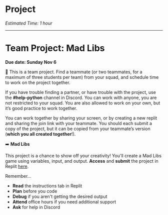 # Project

_Estimated Time: 1 hour_

---

# Team Project: Mad Libs
<!-- TODO update date -->
**Due date: Sunday Nov 6**

<aside>

👥 This is a team project. Find a teammate (or two teammates, for a maximum of three students per team) from your squad, and schedule time to work on the project together.

If you have trouble finding a partner, or have trouble with the project, use the **#help-python** channel in Discord. You can work with anyone, you are not restricted to your squad. You are also allowed to work on your own, but it’s good practice to work together.

You can work together by sharing your screen, or by creating a new replit and sharing the join link with your teammate. You should each submit a copy of the project, but it can be copied from your teammate’s version (**which you all created together**!).

</aside>

<aside>

➡️ **Mad Libs**

This project is a chance to show off your creativity! You'll create a Mad Libs game using variables, input, and output.
**Access** and **submit** the project in Replit [here](https://replit.com/team/tk8-fpwp/Project-Mad-Libs).

</aside>
Remember...

- **Read** the instructions tab in Replit
- **Plan** before you code
- **Debug** if you aren't getting the desired output
- **Attend** office hours if you need additional support
- **Ask** for help in Discord
